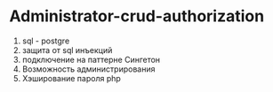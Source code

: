 # Administrator-crud-authorization
1. sql - postgre
2. защита от sql инъекций
3. подключение на паттерне Сингетон
4. Возможность администрирования
5. Хэширование пароля php

